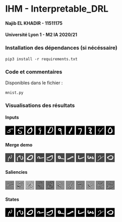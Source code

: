 # IHM - Interpretable_DRL
#### Najib EL KHADIR - 11511175
#### Université Lyon 1 - M2 IA 2020/21

### Installation des dépendances (si nécéssaire)
```
pip3 install -r requirements.txt
```

### Code et commentaires
Disponibles dans le fichier :
```
mnist.py
```

### Visualisations des résultats

#### Inputs
![input](images/input_0.jpg)
![input](images/input_1.jpg)
![input](images/input_2.jpg)
![input](images/input_3.jpg)
![input](images/input_4.jpg)
![input](images/input_5.jpg)
![input](images/input_6.jpg)
![input](images/input_7.jpg)
![input](images/input_8.jpg)
![input](images/input_9.jpg)
![input](images/input_10.jpg)

#### Merge demo
![mergedemo](images/merge_demo_0.png)
![mergedemo](images/merge_demo_1.png)
![mergedemo](images/merge_demo_2.png)
![mergedemo](images/merge_demo_3.png)
![mergedemo](images/merge_demo_4.png)
![mergedemo](images/merge_demo_5.png)
![mergedemo](images/merge_demo_6.png)
![mergedemo](images/merge_demo_7.png)
![mergedemo](images/merge_demo_8.png)
![mergedemo](images/merge_demo_9.png)
![mergedemo](images/merge_demo_10.png)

#### Saliencies
![saliency](images/saliency_0.jpg)
![saliency](images/saliency_1.jpg)
![saliency](images/saliency_2.jpg)
![saliency](images/saliency_3.jpg)
![saliency](images/saliency_4.jpg)
![saliency](images/saliency_5.jpg)
![saliency](images/saliency_6.jpg)
![saliency](images/saliency_7.jpg)
![saliency](images/saliency_8.jpg)
![saliency](images/saliency_9.jpg)
![saliency](images/saliency_10.jpg)

#### States
![state](images/state_0.jpg)
![state](images/state_1.jpg)
![state](images/state_2.jpg)
![state](images/state_3.jpg)
![state](images/state_4.jpg)
![state](images/state_5.jpg)
![state](images/state_6.jpg)
![state](images/state_7.jpg)
![state](images/state_8.jpg)
![state](images/state_9.jpg)
![state](images/state_10.jpg)

